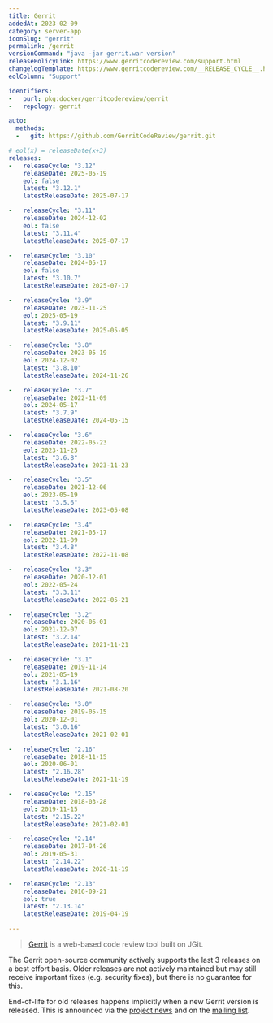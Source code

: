 ```yaml
---
title: Gerrit
addedAt: 2023-02-09
category: server-app
iconSlug: "gerrit"
permalink: /gerrit
versionCommand: "java -jar gerrit.war version"
releasePolicyLink: https://www.gerritcodereview.com/support.html
changelogTemplate: https://www.gerritcodereview.com/__RELEASE_CYCLE__.html#{{"__LATEST__"| replace:'.',''}}
eolColumn: "Support"

identifiers:
-   purl: pkg:docker/gerritcodereview/gerrit
-   repology: gerrit

auto:
  methods:
  -   git: https://github.com/GerritCodeReview/gerrit.git

# eol(x) = releaseDate(x+3)
releases:
-   releaseCycle: "3.12"
    releaseDate: 2025-05-19
    eol: false
    latest: "3.12.1"
    latestReleaseDate: 2025-07-17

-   releaseCycle: "3.11"
    releaseDate: 2024-12-02
    eol: false
    latest: "3.11.4"
    latestReleaseDate: 2025-07-17

-   releaseCycle: "3.10"
    releaseDate: 2024-05-17
    eol: false
    latest: "3.10.7"
    latestReleaseDate: 2025-07-17

-   releaseCycle: "3.9"
    releaseDate: 2023-11-25
    eol: 2025-05-19
    latest: "3.9.11"
    latestReleaseDate: 2025-05-05

-   releaseCycle: "3.8"
    releaseDate: 2023-05-19
    eol: 2024-12-02
    latest: "3.8.10"
    latestReleaseDate: 2024-11-26

-   releaseCycle: "3.7"
    releaseDate: 2022-11-09
    eol: 2024-05-17
    latest: "3.7.9"
    latestReleaseDate: 2024-05-15

-   releaseCycle: "3.6"
    releaseDate: 2022-05-23
    eol: 2023-11-25
    latest: "3.6.8"
    latestReleaseDate: 2023-11-23

-   releaseCycle: "3.5"
    releaseDate: 2021-12-06
    eol: 2023-05-19
    latest: "3.5.6"
    latestReleaseDate: 2023-05-08

-   releaseCycle: "3.4"
    releaseDate: 2021-05-17
    eol: 2022-11-09
    latest: "3.4.8"
    latestReleaseDate: 2022-11-08

-   releaseCycle: "3.3"
    releaseDate: 2020-12-01
    eol: 2022-05-24
    latest: "3.3.11"
    latestReleaseDate: 2022-05-21

-   releaseCycle: "3.2"
    releaseDate: 2020-06-01
    eol: 2021-12-07
    latest: "3.2.14"
    latestReleaseDate: 2021-11-21

-   releaseCycle: "3.1"
    releaseDate: 2019-11-14
    eol: 2021-05-19
    latest: "3.1.16"
    latestReleaseDate: 2021-08-20

-   releaseCycle: "3.0"
    releaseDate: 2019-05-15
    eol: 2020-12-01
    latest: "3.0.16"
    latestReleaseDate: 2021-02-01

-   releaseCycle: "2.16"
    releaseDate: 2018-11-15
    eol: 2020-06-01
    latest: "2.16.28"
    latestReleaseDate: 2021-11-19

-   releaseCycle: "2.15"
    releaseDate: 2018-03-28
    eol: 2019-11-15
    latest: "2.15.22"
    latestReleaseDate: 2021-02-01

-   releaseCycle: "2.14"
    releaseDate: 2017-04-26
    eol: 2019-05-31
    latest: "2.14.22"
    latestReleaseDate: 2020-11-19

-   releaseCycle: "2.13"
    releaseDate: 2016-09-21
    eol: true
    latest: "2.13.14"
    latestReleaseDate: 2019-04-19

---
```


> [Gerrit](https://www.gerritcodereview.com/) is a web-based code
> review tool built on JGit.

The Gerrit open-source community actively supports the last 3 releases on a best effort
basis. Older releases are not actively maintained but may still receive
important fixes (e.g. security fixes), but there is no guarantee for this.

End-of-life for old releases happens implicitly when a new Gerrit version is
released. This is announced via the [project news](https://www.gerritcodereview.com/news.html)
and on the [mailing list](https://groups.google.com/g/repo-discuss).
